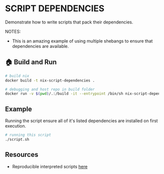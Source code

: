 # SCRIPT DEPENDENCIES

Demonstrate how to write scripts that pack their dependencies.  

NOTES:

* This is an amazing example of using multiple shebangs to ensure that dependencies are available.  

## 🏠 Build and Run

```sh
# build nix
docker build -t nix-script-dependencies .

# debugging and host repo in build folder
docker run -v $(pwd)/.:/build -it --entrypoint /bin/sh nix-script-dependencies
```

## Example

Running the script ensure all of it's listed dependencies are installed on first execution.  

```sh
# running this script 
./script.sh
```

## Resources

* Reproducible interpreted scripts [here](https://nix.dev/tutorials/reproducible-scripts#reproducible-scripts)  
